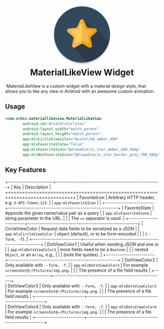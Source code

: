 <h1 align="center">
    <br>
    <a href="https://github.com/orbismobile">
    <img src="Screenshots/ic_launcher_favorite_web.png" alt="MaterialLikeView" width="200">
    </a>
    <br>
    MaterialLikeView Widget 
    <br>
</h1>

`MaterialLikeView is a custom widget with a material design style, that allows you to like any view in Android 
with an awesome custom animation. 


## Usage

```xml
<com.orbis.materiallikeview.MaterialLikeView
        android:id="@+id/mlvCarlitos"
        android:layout_width="match_parent"
        android:layout_height="match_parent"
        app:mlvCircleViewColor="@color/md_amber_600"
        app:mlvFavoriteState="false"
        app:mlvFavoriteIcon="@drawable/ic_star_amber_600_48dp"
        app:mlvNotFavoriteIcon="@drawable/ic_star_border_grey_700_48dp"/>
```


## Key Features

+-----------------------+-----------------------------------------------------+
| Key                   | Description                                         |
+=======================+=====================================================+
| FavoriteIcon               | Arbitrary HTTP header, e.g. ``X-API-Token:123``.    |
| ``app:mlvFavoriteIcon``    |                                                     |
+-------------------------+--------------------------------------------------------+
| FavoriteState              | Appends the given name/value pair as a query        |
| ``app:mlvFavoriteState``         | string parameter to the URL.                  |
|                            | The ``==`` separator is used.                       |
+-------------------------+--------------------------------------------------------+
| CircleViewColor            | Request data fields to be serialized as a JSON      |
| ``app:mlvCircleViewColor`` | object (default), or to be form-encoded             |
|                            | (``--form, -f``).                                   |
+-------------------------+--------------------------------------------------------+
| DotViewColor1              | Useful when sending JSON and one or                 |
| ``app:mlvDotsViewColor1``  | more fields need to be a ``Boolean``                |
|                            | nested ``Object``, or an ``Array``,  e.g.,          |
|                            | (note the quotes).                                  |
+-------------------------+--------------------------------------------------------+
| DotViewColor2              | Only available with ``--form, -f``.                 |
| ``app:mlvDotsViewColor2``  | For example ``screenshot@~/Pictures/img.png``.      |
|                            | The presence of a file field results                |
+-------------------------+--------------------------------------------------------+                 
| DotViewColor3              | Only available with ``--form, -f``.                 |
| ``app:mlvDotsViewColor3``  | For example ``screenshot@~/Pictures/img.png``.      |
|                            | The presence of a file field results                |
+-------------------------+--------------------------------------------------------+   
| DotViewColor4              | Only available with ``--form, -f``.                 |
| ``app:mlvDotsViewColor4``  | For example ``screenshot@~/Pictures/img.png``.      |
|                            | The presence of a file field results                |
+-------------------------+--------------------------------------------------------+   

